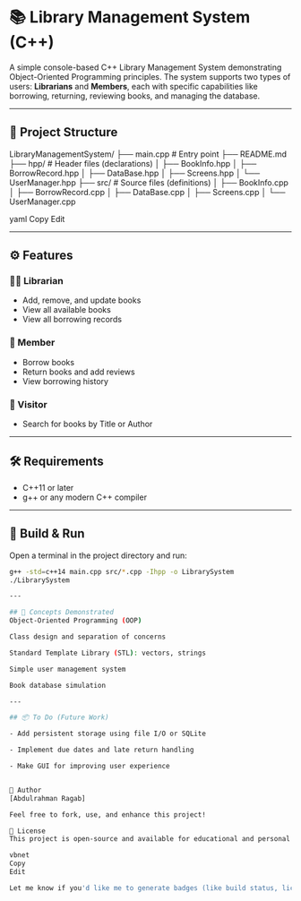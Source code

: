 # 📚 Library Management System (C++)

A simple console-based C++ Library Management System demonstrating Object-Oriented Programming principles. The system supports two types of users: **Librarians** and **Members**, each with specific capabilities like borrowing, returning, reviewing books, and managing the database.

---

## 📁 Project Structure

LibraryManagementSystem/
├── main.cpp # Entry point
├── README.md
├── hpp/ # Header files (declarations)
│ ├── BookInfo.hpp
│ ├── BorrowRecord.hpp
│ ├── DataBase.hpp
│ ├── Screens.hpp
│ └── UserManager.hpp
├── src/ # Source files (definitions)
│ ├── BookInfo.cpp
│ ├── BorrowRecord.cpp
│ ├── DataBase.cpp
│ ├── Screens.cpp
│ └── UserManager.cpp

yaml
Copy
Edit

---

## ⚙️ Features

### 👨‍💼 Librarian
- Add, remove, and update books
- View all available books
- View all borrowing records

### 👤 Member
- Borrow books
- Return books and add reviews
- View borrowing history

### 👤 Visitor
- Search for books by Title or Author

---

## 🛠 Requirements

- C++11 or later
- g++ or any modern C++ compiler

---

## 🚀 Build & Run

Open a terminal in the project directory and run:

```bash
g++ -std=c++14 main.cpp src/*.cpp -Ihpp -o LibrarySystem
./LibrarySystem

---

## 🧠 Concepts Demonstrated
Object-Oriented Programming (OOP)

Class design and separation of concerns

Standard Template Library (STL): vectors, strings

Simple user management system

Book database simulation

---

## 📦 To Do (Future Work)

- Add persistent storage using file I/O or SQLite

- Implement due dates and late return handling

- Make GUI for improving user experience 


👤 Author
[Abdulrahman Ragab]

Feel free to fork, use, and enhance this project!

📃 License
This project is open-source and available for educational and personal use.

vbnet
Copy
Edit

Let me know if you'd like me to generate badges (like build status, license
